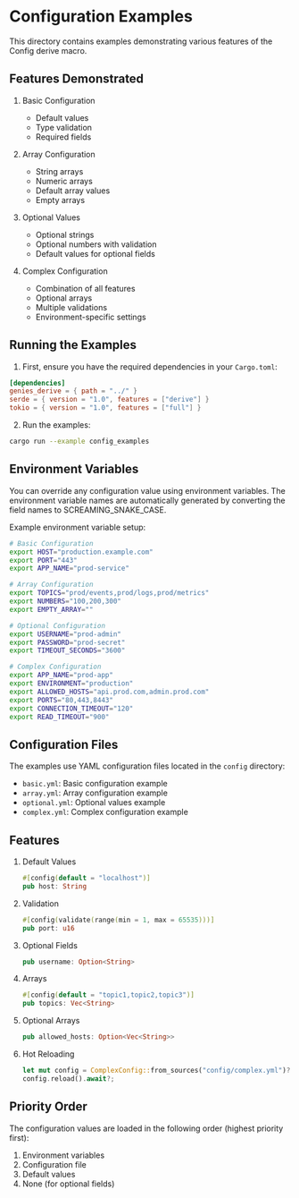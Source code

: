 # Configuration Examples

This directory contains examples demonstrating various features of the Config derive macro.

## Features Demonstrated

1. Basic Configuration
   - Default values
   - Type validation
   - Required fields

2. Array Configuration
   - String arrays
   - Numeric arrays
   - Default array values
   - Empty arrays

3. Optional Values
   - Optional strings
   - Optional numbers with validation
   - Default values for optional fields

4. Complex Configuration
   - Combination of all features
   - Optional arrays
   - Multiple validations
   - Environment-specific settings

## Running the Examples

1. First, ensure you have the required dependencies in your `Cargo.toml`:

```toml
[dependencies]
genies_derive = { path = "../" }
serde = { version = "1.0", features = ["derive"] }
tokio = { version = "1.0", features = ["full"] }
```

2. Run the examples:

```bash
cargo run --example config_examples
```

## Environment Variables

You can override any configuration value using environment variables. The environment variable names are automatically generated by converting the field names to SCREAMING_SNAKE_CASE.

Example environment variable setup:

```bash
# Basic Configuration
export HOST="production.example.com"
export PORT="443"
export APP_NAME="prod-service"

# Array Configuration
export TOPICS="prod/events,prod/logs,prod/metrics"
export NUMBERS="100,200,300"
export EMPTY_ARRAY=""

# Optional Configuration
export USERNAME="prod-admin"
export PASSWORD="prod-secret"
export TIMEOUT_SECONDS="3600"

# Complex Configuration
export APP_NAME="prod-app"
export ENVIRONMENT="production"
export ALLOWED_HOSTS="api.prod.com,admin.prod.com"
export PORTS="80,443,8443"
export CONNECTION_TIMEOUT="120"
export READ_TIMEOUT="900"
```

## Configuration Files

The examples use YAML configuration files located in the `config` directory:

- `basic.yml`: Basic configuration example
- `array.yml`: Array configuration example
- `optional.yml`: Optional values example
- `complex.yml`: Complex configuration example

## Features

1. Default Values
   ```rust
   #[config(default = "localhost")]
   pub host: String
   ```

2. Validation
   ```rust
   #[config(validate(range(min = 1, max = 65535)))]
   pub port: u16
   ```

3. Optional Fields
   ```rust
   pub username: Option<String>
   ```

4. Arrays
   ```rust
   #[config(default = "topic1,topic2,topic3")]
   pub topics: Vec<String>
   ```

5. Optional Arrays
   ```rust
   pub allowed_hosts: Option<Vec<String>>
   ```

6. Hot Reloading
   ```rust
   let mut config = ComplexConfig::from_sources("config/complex.yml")?;
   config.reload().await?;
   ```

## Priority Order

The configuration values are loaded in the following order (highest priority first):

1. Environment variables
2. Configuration file
3. Default values
4. None (for optional fields)
